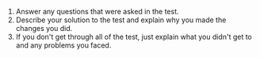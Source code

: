 1. Answer any questions that were asked in the test.
2. Describe your solution to the test and explain why you made the changes you did.
3. If you don't get through all of the test, just explain what you didn't get to and any problems you faced.
